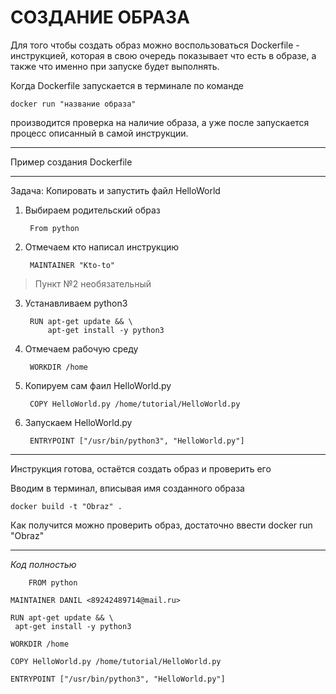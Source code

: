 # СОЗДАНИЕ ОБРАЗА

Для того чтобы создать образ можно воспользоваться Dockerfile - инструкцией, которая в свою очередь показывает что есть в образе, а также что именно при запуске будет выполнять. 

Когда Dockerfile запускается в терминале по команде 


	docker run "название образа" 


производится проверка на наличие образа, а уже после запускается процесс описанный в самой инструкции.

---
Пример создания Dockerfile

---

Задача: Копировать и запустить файл HelloWorld 

1. Выбираем родительский образ 

	
		From python


2. Отмечаем кто написал инструкцию


		MAINTAINER "Kto-to"


> Пункт №2 необязательный

3. Устанавливаем python3


		RUN apt-get update && \
    		apt-get install -y python3


4. Отмечаем рабочую среду


		WORKDIR /home


4. Копируем сам фаил HelloWorld.py


		COPY HelloWorld.py /home/tutorial/HelloWorld.py


5. Запускаем HelloWorld.py


		ENTRYPOINT ["/usr/bin/python3", "HelloWorld.py"]


***

Инструкция готова, остаётся создать образ и проверить его

Вводим в терминал, вписывая имя созданного образа
	
	docker build -t "Obraz" .

Как получится можно проверить образ, достаточно ввести docker run "Obraz" 

***

*Код полностью*

		FROM python

	MAINTAINER DANIL <89242489714@mail.ru>

	RUN apt-get update && \
   	 apt-get install -y python3

	WORKDIR /home

	COPY HelloWorld.py /home/tutorial/HelloWorld.py

	ENTRYPOINT ["/usr/bin/python3", "HelloWorld.py"]


	


